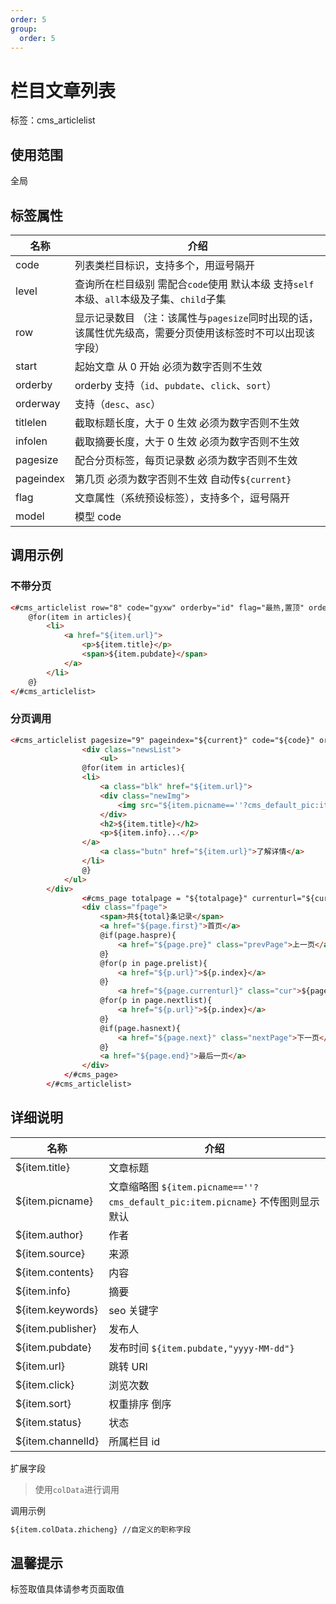 ```yaml
---
order: 5
group:
  order: 5
---
```


# 栏目文章列表

标签：cms_articlelist

## 使用范围

全局

## 标签属性

| 名称 | 介绍 |
| --- | --- |
| code | 列表类栏目标识，支持多个，用逗号隔开 |
| level | 查询所在栏目级别 需配合`code`使用 默认本级 支持`self`本级、`all`本级及子集、`child`子集 |
| row | 显示记录数目 （注：该属性与`pagesize`同时出现的话，该属性优先级高，需要分页使用该标签时不可以出现该字段） |
| start | 起始文章 从 0 开始 必须为数字否则不生效 |
| orderby | orderby 支持（`id`、`pubdate`、`click`、`sort`） |
| orderway | 支持（`desc`、`asc`） |
| titlelen | 截取标题长度，大于 0 生效 必须为数字否则不生效 |
| infolen | 截取摘要长度，大于 0 生效 必须为数字否则不生效 |
| pagesize | 配合分页标签，每页记录数 必须为数字否则不生效 |
| pageindex | 第几页 必须为数字否则不生效 自动传`${current}` |
| flag | 文章属性（系统预设标签），支持多个，逗号隔开 |
| model | 模型 code |

## 调用示例

### 不带分页

```html
<#cms_articlelist row="8" code="gyxw" orderby="id" flag="最热,置顶" orderway="desc" ;articles>
	@for(item in articles){
	    <li>
			<a href="${item.url}">
				<p>${item.title}</p>
				<span>${item.pubdate}</span>
			</a>
		</li>
    @}
</#cms_articlelist>
```

### 分页调用

```html
<#cms_articlelist pagesize="9" pageindex="${current}" code="${code}" orderby="id" orderway="asc"  ;articles,totalpage,total>
				<div class="newsList">
					<ul>
				@for(item in articles){
				<li>
					<a class="blk" href="${item.url}">
					<div class="newImg">
						<img src="${item.picname==''?cms_default_pic:item.picname}" >
					</div>
					<h2>${item.title}</h2>
					<p>${item.info}...</p>
				</a>
					<a class="butn" href="${item.url}">了解详情</a>
				</li>
				@}
			</ul>
		</div>
				<#cms_page totalpage = "${totalpage}" currenturl="${currenturl}" showpage="4";page>
				<div class="fpage">
					<span>共${total}条记录</span>
					<a href="${page.first}">首页</a>
					@if(page.haspre){
						<a href="${page.pre}" class="prevPage">上一页</a>
					@}
					@for(p in page.prelist){
						<a href="${p.url}">${p.index}</a>
					@}
						<a href="${page.currenturl}" class="cur">${page.current}</a>
					@for(p in page.nextlist){
						<a href="${p.url}">${p.index}</a>
					@}
					@if(page.hasnext){
						<a href="${page.next}" class="nextPage">下一页</a>
					@}
					<a href="${page.end}">最后一页</a>
				</div>
			</#cms_page>
		</#cms_articlelist>
```

## 详细说明

| 名称 | 介绍 |
| --- | --- |
| ${item.title} | 文章标题 |
| ${item.picname} | 文章缩略图 `${item.picname==''?cms_default_pic:item.picname}` 不传图则显示默认 |
| ${item.author} | 作者 |
| ${item.source} | 来源 |
| ${item.contents} | 内容 |
| ${item.info} | 摘要 |
| ${item.keywords} | seo 关键字 |
| ${item.publisher} | 发布人 |
| ${item.pubdate} | 发布时间 `${item.pubdate,"yyyy-MM-dd"}` |
| ${item.url} | 跳转 URl |
| ${item.click} | 浏览次数 |
| ${item.sort} | 权重排序 倒序 |
| ${item.status} | 状态 |
| ${item.channelId} | 所属栏目 id |

扩展字段

> 使用`colData`进行调用

调用示例

```html
${item.colData.zhicheng} //自定义的职称字段
```

## 温馨提示

标签取值具体请参考页面取值
